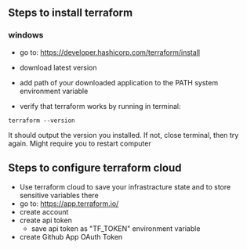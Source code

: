 ## Steps to install terraform

### windows
- go to: https://developer.hashicorp.com/terraform/install

- download latest version

- add path of your downloaded application to the PATH system environment variable

- verify that terraform works by running in terminal:
```
terraform --version
```
It should output the version you installed. If not, close terminal, then try again. Might require you to restart computer

## Steps to configure terraform cloud
- Use terraform cloud to save your infrastracture state and to store sensitive variables there
- go to: https://app.terraform.io/
- create account
- create api token
    - save api token as "TF_TOKEN" environment variable
- create Github App OAuth Token
